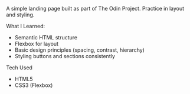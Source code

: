 A simple landing page built as part of The Odin Project. Practice in layout and styling.

What I Learned:
-  Semantic HTML structure
- Flexbox for layout
- Basic design principles (spacing, contrast, hierarchy)
- Styling buttons and sections consistently

Tech Used
- HTML5
- CSS3 (Flexbox)
